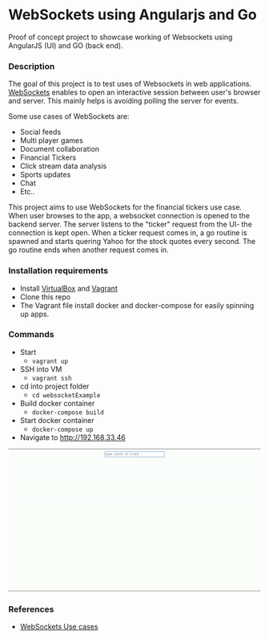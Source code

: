 # WebSockets using Angularjs and Go #

Proof of concept project to showcase working of Websockets using AngularJS (UI) and GO (back end).

### Description ###

The goal of this project is to test uses of Websockets in web applications. [WebSockets](https://developer.mozilla.org/en-US/docs/Web/API/WebSockets_API) enables to open an interactive session between user's browser and server. This mainly helps is avoiding polling the server for events. 

Some use cases of WebSockets are:

* Social feeds
* Multi player games
* Document collaboration 
* Financial Tickers
* Click stream data analysis
* Sports updates
* Chat
* Etc..

This project aims to use WebSockets for the financial tickers use case. When user browses to the app, a websocket connection is opened to the backend server. The server listens to the "ticker" request from the UI- the connection is kept open. When a ticker request comes in, a go routine is spawned and starts quering Yahoo for the stock quotes every second. The go routine ends when another request comes in. 



### Installation requirements

* Install [VirtualBox](https://www.virtualbox.org/wiki/Downloads) and [Vagrant](https://www.vagrantup.com/downloads.html)
* Clone this repo
* The Vagrant file install docker and docker-compose for easily spinning up apps.

### Commands ###

* Start
    * `vagrant up`
* SSH into VM
    * `vagrant ssh` 
* cd into project folder
    * `cd websocketExample`
* Build docker container
    * `docker-compose build`
* Start docker container
    * `docker-compose up`
* Navigate to http://192.168.33.46

![Alt](/resources/stockTicker.gif "Demo")

### References ###

* [WebSockets Use cases](http://www.javaworld.com/article/2071232/java-app-dev/9-killer-uses-for-websockets.html)
